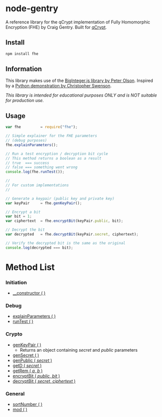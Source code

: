 # node-gentry
A reference library for the qCrypt implementation of Fully Homomorphic Encryption (FHE) by Craig Gentry. Built for [qCrypt](https://getqcrypt.com/).

## Install
```bash
npm install fhe
```

## Information
This library makes use of the [BigInteger.js library by Peter Olson](https://github.com/peterolson/BigInteger.js).
Inspired by a [Python demonstration by Christopher Swenson](https://gist.github.com/swenson/1231675bd2617060540c056687428ca8).

*This library is intended for educational purposes _ONLY_ and is _NOT_ suitable for production use.*

## Usage
```javascript
var fhe         = require("fhe");

// Simple explainer for the FHE parameters
// (debug purposes)
fhe.explainParameters();

// Run a test encryption / decryption bit cycle
// This method returns a boolean as a result
// true  === success
// false === something went wrong
console.log(fhe.runTest());

//
// For custom implementations
//

// Generate a keypair (public key and private key)
var keyPair     = fhe.genKeyPair();

// Encrypt a bit
var bit = 1;
var ciphertext  = fhe.encryptBit(keyPair.public, bit);

// Decrypt the bit
var decrypted   = fhe.decryptBit(keyPair.secret, ciphertext);

// Verify the decrypted bit is the same as the original
console.log(decrypted === bit);
```

Method List
===========
### Initiation
- [\_\_constructor ( )]()

### Debug
- [explainParameters ( )]()
- [runTest ( )]()

### Crypto
- [genKeyPair ( )]()
	- Returns an object containing _secret_ and _public_ parameters
- [genSecret ( )]()
- [genPublic ( *secret* )]()
- [getD ( *secret* )]()
- [getRem ( *a*, *b* )]()
- [encryptBit ( *public*, *bit* )]()
- [decryptBit ( *secret*, *ciphertext* )]()

### General
- [sortNumber ( )]()
- [mod ( )]()